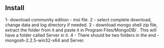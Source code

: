 ## Install
1- download community edition - msi file.
2 - select complete download, change data and log directory if needed.
3 - download mongo shell zip file, extract the folder from it and paste it in Program Files/MongoDB/ . This will have a folder called Server in it. 
4 - There should be two folders in the end - mongosh-2.2.5-win32-x64 and Server.
